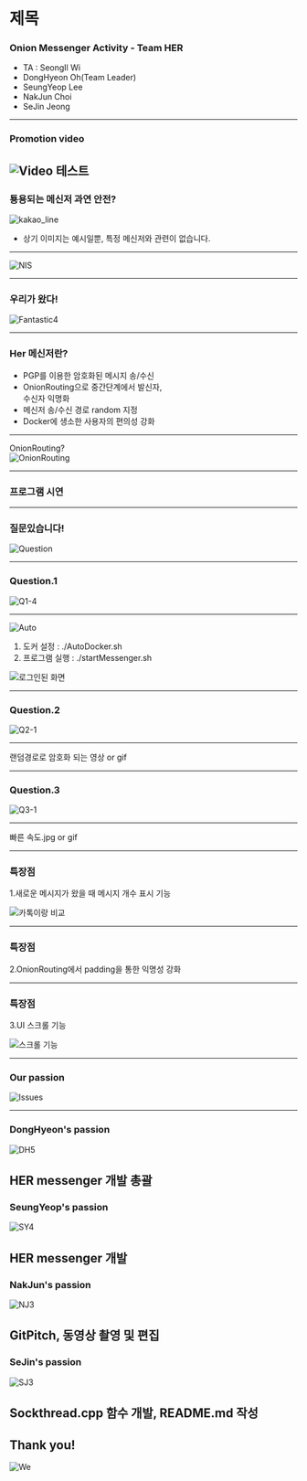 # 제목
### Onion Messenger Activity - Team HER

- TA : SeongIl Wi
- DongHyeon Oh(Team Leader)
- SeungYeop Lee
- NakJun Choi
- SeJin Jeong

---
### Promotion video

![Video](https://youtu.be/fhbUFvoDev4)
테스트
---

### 툥용되는 메신저 과연 안전?
![kakao_line](images/kakao_line.jpg)
* 상기 이미지는 예시일뿐, 특정 메신저와 관련이 없습니다.

---

![NIS](images/NIS.jpg)

---

### 우리가 왔다!
![Fantastic4](images/Fantastic4.gif)

---

### Her 메신저란?
- PGP를 이용한 암호화된 메시지 송/수신
- OnionRouting으로 중간단계에서 발신자,  
수신자 익명화
- 메신저 송/수신 경로 random 지정
- Docker에 생소한 사용자의 편의성 강화

---

OnionRouting?  
![OnionRouting](images/OnionRouting.png)

---

### 프로그램 시연

---

### 질문있습니다!
![Question]()

---

### Question.1
![Q1-4](images/Q1-4.jpg)

---

![Auto](images/Auto.png)
1. 도커 설정 : ./AutoDocker.sh
2. 프로그램 실행 : ./startMessenger.sh

![로그인된 화면]()

---

### Question.2
![Q2-1](images/Q2-1.jpg)

---

랜덤경로로 암호화 되는 영상 or gif

---

### Question.3
![Q3-1](images/Q3-1.jpg)

---

빠른 속도.jpg or gif

---

### 특장점
1.새로운 메시지가 왔을 때 메시지 개수 표시 기능

![카톡이랑 비교]()

---

### 특장점
2.OnionRouting에서 padding을 통한 익명성 강화

---

### 특장점
3.UI 스크롤 기능

![스크롤 기능]()

---

### Our passion
![Issues](images/Issues.png)

---
### DongHyeon's passion
![DH5](images/DH5.png)

HER messenger 개발 총괄
---

### SeungYeop's passion
![SY4](images/SY4.png)

HER messenger 개발
---

### NakJun's passion
![NJ3](images/NJ3.png)

GitPitch, 동영상 촬영 및 편집
---

### SeJin's passion
![SJ3](images/SJ3.png)

Sockthread.cpp 함수 개발, README.md 작성
---

## Thank you!
![We](images/We.jpg)
